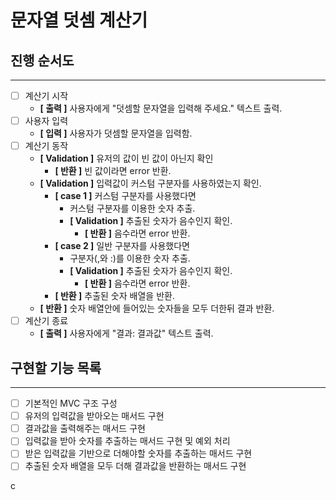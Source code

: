 # 문자열 덧셈 계산기
## 진행 순서도

---
- [ ] 계산기 시작
  - **[ 출력 ]** 사용자에게 "덧셈할 문자열을 입력해 주세요." 텍스트 출력.
- [ ] 사용자 입력
  - **[ 입력 ]** 사용자가 덧셈할 문자열을 입력함.
- [ ] 계산기 동작
  - **[ Validation ]** 유저의 값이 빈 값이 아닌지 확인
    - **[ 반환 ]** 빈 값이라면 error 반환.
  - **[ Validation ]** 입력값이 커스텀 구분자를 사용하였는지 확인.
    - **[ case 1 ]** 커스텀 구분자를 사용했다면
      - 커스텀 구분자를 이용한 숫자 추출.
      - **[ Validation ]** 추출된 숫자가 음수인지 확인.
        - **[ 반환 ]** 음수라면 error 반환.
    - **[ case 2 ]** 일반 구분자를 사용했다면
      - 구분자(,와 :)를 이용한 숫자 추출.
      - **[ Validation ]** 추출된 숫자가 음수인지 확인.
        - **[ 반환 ]** 음수라면 error 반환.
    - **[ 반환 ]** 추출된 숫자 배열을 반환.
  - **[ 반환 ]** 숫자 배열안에 들어있는 숫자들을 모두 더한뒤 결과 반환.
- [ ] 계산기 종료
  - **[ 출력 ]** 사용자에게 "결과: 결과값" 텍스트 출력.

## 구현할 기능 목록

---
- [ ] 기본적인 MVC 구조 구성
- [ ] 유저의 입력값을 받아오는 매서드 구현
- [ ] 결과값을 출력해주는 매서드 구현
- [ ] 입력값을 받아 숫자를 추출하는 매서드 구현 및 예외 처리
- [ ] 받은 입력값을 기반으로 더해야할 숫자를 추출하는 매서드 구현
- [ ] 추출된 숫자 배열을 모두 더해 결과값을 반환하는 매서드 구현

c